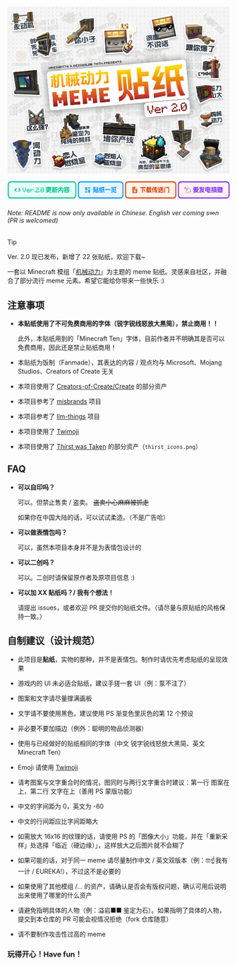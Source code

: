 ![](头图.png)


<div style="display: flex; gap: 2px">
  <a href="V2_UPDATE.md" style="display: inline-block;">
    <img src="assets_doc/Update.svg" alt="Update" height="40" />
  </a>
  <a href="STICKERS.md" style="display: inline-block;">
    <img src="assets_doc/Overview.svg" alt="Overview" height="40" />
  </a>
  <a href="https://github.com/hrsthrt74/create_mod_meme_stickers/releases" style="display: inline-block;">
    <img src="assets_doc/Download.svg" alt="Download" height="40" />
  </a>
  <a href="https://afdian.com/a/hrsthrt74" style="display: inline-block;">
    <img src="assets_doc/Donate.svg" alt="Donate" height="40" />
  </a>
</div>


###### Note: README is now only available in Chinese. English ver coming s∞n (PR is welcomed)

> [!TIP]
> Ver. 2.0 现已发布，新增了 22 张贴纸，欢迎下载~

一套以 Minecraft 模组「[机械动力](https://github.com/Creators-of-Create/Create)」为主题的 meme 贴纸。灵感来自社区，并融合了部分流行 meme 元素。希望它能给你带来一些快乐 :)

## 注意事项
- **本贴纸使用了不可免费商用的字体（锐字锐线怒放大黑简），禁止商用！！**
  
  此外，本贴纸用到的「Minecraft Ten」字体，目前作者并不明确其是否可以免费商用，因此还是禁止贴纸商用！
- 本贴纸为饭制（Fanmade），其表达的内容 / 观点均与 Microsoft、Mojang Studios、Creators of Create 无关
- 本项目使用了 [Creators-of-Create/Create](https://github.com/Creators-of-Create/Create) 的部分资产
- 本项目参考了 [misbrands](https://github.com/mkrl/misbrands) 项目
- 本项目参考了 [llm-things](https://github.com/fenxer/llm-things) 项目
- 本项目使用了 [Twimoji](https://github.com/twitter/twemoji)
- 本项目使用了 [Thirst was Taken](https://github.com/ghen-git/Thirst-Mod?tab=License-1-ov-file#readme) 的部分资产（`thirst_icons.png`）

## FAQ
- **可以自印吗？**
  
  可以。但禁止售卖 / 盗卖。 ~~盗卖小心麻麻被抓走~~
  
  如果你在中国大陆的话，可以试试柔造。（不是广告哈）

- **可以做表情包吗？**
  
  可以，虽然本项目本身并不是为表情包设计的

- **可以二创吗？**
  
  可以。二创时请保留原作者及原项目信息 :)

- **可以加 XX 贴纸吗？/ 我有个想法！**

  请提出 issues，或者欢迎 PR 提交你的贴纸文件。（请尽量与原贴纸的风格保持一致。）

## 自制建议（设计规范）
- 此项目是**贴纸**，实物的那种，并不是表情包。制作时请优先考虑贴纸的呈现效果
- 游戏内的 UI 未必适合贴纸，建议手搓一套 UI（例：泵不注了）

- 图案和文字请尽量撑满画板
- 文字请不要使用黑色，建议使用 PS 渐变色里灰色的第 12 个预设
- 非必要不要加描边（例外：聪明的物品侦测器）

- 使用与已经做好的贴纸相同的字体（中文 锐字锐线怒放大黑简、英文 Minecraft Ten）
- Emoji 请使用 [Twimoji](https://github.com/twitter/twemoji)
- 请考图案与文字重合时的情况，图同时与两行文字重合时建议：第一行 图案在上，第二行 文字在上（善用 PS 蒙版功能）
- 中文的字间距为 0，英文为 -60
- 中文的行间距应比字间距略大

- 如需放大 16x16 的纹理的话，请使用 PS 的「图像大小」功能，并在「重新采样」处选择「临近（硬边缘）」，这样放大之后图片就不会糊了
- 如果可能的话，对于同一 meme 请尽量制作中文 / 英文双版本（例：🤓☝️我有一计 / EUREKA!），不过这不是必要的
- 如果使用了其他模组 /... 的资产，请确认是否会有版权问题，确认可用后说明出来使用了哪里的什么资产
- 请避免指明具体的人物（例：溢岩■■ 鉴定为石）。如果指明了具体的人物，提交到本仓库的 PR 可能会视情况拒绝（fork 仓库随意）
- 请不要制作攻击性过高的 meme

### 玩得开心！Have fun！

